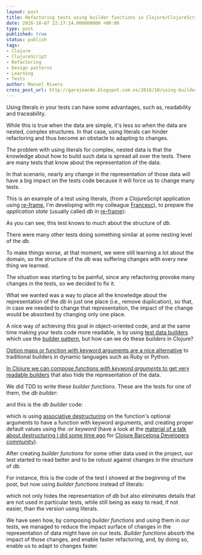 ```yaml
---
layout: post
title: Refactoring tests using builder functions in Clojure/ClojureScript
date: 2016-10-07 22:17:14.000000000 +00:00
type: post
published: true
status: publish
tags:
- Clojure
- ClojureScript
- Refactoring
- Design patterns
- Learning
- Tests
author: Manuel Rivero
cross_post_url: http://garajeando.blogspot.com.es/2016/10/using-builders-to-remove-duplication-in.html
---
```

<p>
  Using literals in your tests can have some advantages, such as, readability and traceability. 
</p>

<p>
  While this is true when the data are simple, it's less so when the data are nested, complex structures.
In that case, using literals can hinder refactoring and thus become an obstacle to adapting to changes.
</p>

<p>
  The problem with using literals for complex, nested data is that the knowledge about how to build such data is spread all over the tests. There are many tests that know about the representation of the data.
</p>

<p>
  In that scenario, nearly any change in the representation of those data will have a big impact on the tests code because it will force us to change many tests.
</p>

<p>
  This is an example of a test using literals, (from a ClojureScript application
using <a href="https://github.com/Day8/re-frame" >re-frame</a>, I'm developing with my colleague <a href="https://twitter.com/zesc" >Francesc</a>), to prepare the <i>application state</i> (usually called <i>db</i> in <a href="https://github.com/Day8/re-frame" >re-frame</a>):
</p>

<script src="https://gist.github.com/trikitrok/50a48e7899ba820ca140835112e8ad0b.js"></script>

<p>
  As you can see, this test knows to much about the structure of <i>db</i>. 
</p>

<p>
  There were many other tests doing something similar at some nesting level of the <i>db</i>. 
</p>

<p>
  To make things worse, at that moment, we were still learning a lot about the domain, so the structure of the <i>db</i> was suffering changes with every new thing we learned. 
</p>

<p>
  The situation was starting to be painful, since any refactoring provoke many changes in the tests, so we decided to fix it.
</p>

<p>
  What we wanted was a way to place all the knowledge about the representation of the <i>db</i> in just one place (i.e., remove duplication), so that, in case we needed to change that representation, the impact of the change would be absorbed by changing only one place.
</p>

<p> 
  A nice way of achieving this goal in object-oriented code, and at the same time making your tests code more readable, is by using <a href="http://www.natpryce.com/articles/000714.html" >test data builders</a> which use the <a href="https://en.wikipedia.org/wiki/Builder_pattern" >builder pattern</a>, but how can we do these <i>builders</i> in Clojure?
</p>

<p>
  <a href="https://aphyr.com/posts/321-builders-vs-option-maps" >Option maps or function with keyword arguments are a nice alternative</a> to traditional builders in dynamic languages such as Ruby or Python.
</p>

<p>
  <a href="http://stackoverflow.com/questions/12633670/whats-the-clojure-way-to-builder-pattern" >In Clojure we can compose <i>functions with keyword arguments</i> to get very readable builders</a> that also hide the representation of the data.
</p>

<p>
  We did TDD to write these <i>builder functions</i>. These are the tests for one of them, the <i>db builder</i>:
</p>

<script src="https://gist.github.com/trikitrok/093f10a3af82422d1eff8a83323aa7a7.js"></script>

<p>
  and this is the <i>db builder</i> code:
</p>

<script src="https://gist.github.com/trikitrok/1832b30d4a397acc0d24c3659edf1161.js"></script>

<p>
  which is using <a href="http://clojure.org/guides/destructuring" >associative destructuring</a> on the function's optional arguments to have a function with keyword arguments, and creating proper default values using the <i>:or keyword</i> (have a look at the <a href="https://gist.github.com/trikitrok/e24b0a8ecacf8c1ae726" >material of a talk about destructuring I did some time ago</a> for <a href="http://www.meetup.com/ClojureBCN/" >Clojure Barcelona Developers community</a>).
</p>

<p>
  After creating <i>builder functions</i> for some other data used in the project, our test started to read better and to be robust against changes in the structure of <i>db</i>.
</p>

<p>
  For instance, this is the code of the test I showed at the beginning of the post, but now using <i>builder functions</i> instead of literals:
</p>

<script src="https://gist.github.com/trikitrok/e8a8244ebc0fa82352bb8003a82da077.js"></script>

<p>
  which not only hides the representation of <i>db</i> but also eliminates details that are not used in particular tests, while still being as easy to read, if not easier, than the version using literals.
</p>

<p>
  We have seen how, by composing <i>builder functions</i> and using them in our tests, we managed to reduce the impact surface of changes in the representation of data might have on our tests. <i>Builder functions</i> absorb the impact of those changes, and enable faster refactoring, and, by doing so, enable us to adapt to changes faster.
</p>